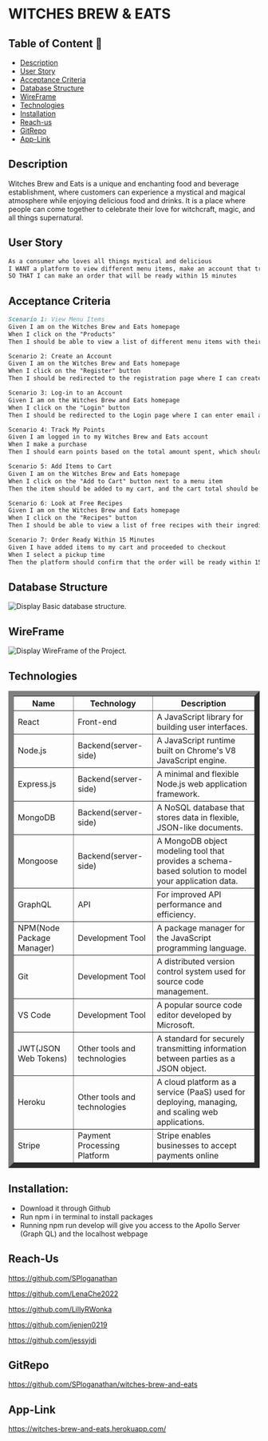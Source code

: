 # WITCHES BREW & EATS

## Table of Content 📖
  - [Description](#description)
  - [User Story](#user-story)
  - [Acceptance Criteria](#acceptance-criteria)
  - [Database Structure](#database-structure)
  - [WireFrame](#wireframe)
  - [Technologies](#technologies)
  - [Installation](#installation)
  - [Reach-us](#reach-us)
  - [GitRepo](#gitrepo)
  - [App-Link](#app-link)

  ## Description

Witches Brew and Eats is a unique and enchanting food and beverage establishment, where customers can experience a mystical and magical atmosphere while enjoying delicious food and drinks. It is a place where people can come together to celebrate their love for witchcraft, magic, and all things supernatural. 

## User Story

```md
As a consumer who loves all things mystical and delicious
I WANT a platform to view different menu items, make an account that tracks how many points I’ve earned, add items to my cart, and look at free recipes
SO THAT I can make an order that will be ready within 15 minutes
```


## Acceptance Criteria

```md
Scenario 1: View Menu Items
Given I am on the Witches Brew and Eats homepage
When I click on the "Products"
Then I should be able to view a list of different menu items with their prices and descriptions

Scenario 2: Create an Account
Given I am on the Witches Brew and Eats homepage
When I click on the "Register" button
Then I should be redirected to the registration page where I can create an account by providing my name, email and password

Scenario 3: Log-in to an Account
Given I am on the Witches Brew and Eats homepage
When I click on the "Login" button
Then I should be redirected to the Login page where I can enter email and password and click Submit

Scenario 4: Track My Points
Given I am logged in to my Witches Brew and Eats account
When I make a purchase
Then I should earn points based on the total amount spent, which should be displayed on my account dashboard

Scenario 5: Add Items to Cart
Given I am on the Witches Brew and Eats homepage
When I click on the "Add to Cart" button next to a menu item
Then the item should be added to my cart, and the cart total should be updated accordingly

Scenario 6: Look at Free Recipes
Given I am on the Witches Brew and Eats homepage
When I click on the "Recipes" button
Then I should be able to view a list of free recipes with their ingredients and instructions

Scenario 7: Order Ready Within 15 Minutes
Given I have added items to my cart and proceeded to checkout
When I select a pickup time
Then the platform should confirm that the order will be ready within 15 minutes of the selected pickup time
```
## Database Structure

![Display Basic database structure.](./Assets/DB_BasicStructure.png)

## WireFrame

![Display WireFrame of the Project.](./Assets/WireFrame.gif)

## Technologies

<table border="10">
    <thead>
      <tr>
        <th>Name</th>
        <th>Technology</th>
        <th>Description</th>
        </tr>
    </thead>
    <tbody>
        <tr>
            <td>React</td>
            <td>Front-end</td>
            <td>A JavaScript library for building user interfaces.</td>
        </tr>
        <tr>
            <td>Node.js</td>
            <td>Backend(server-side)</td>
            <td>A JavaScript runtime built on Chrome's V8 JavaScript engine.</td>
         </tr>
         <tr>
            <td>Express.js</td>
            <td>Backend(server-side)</td>
            <td>A minimal and flexible Node.js web application framework.</td>
         </tr>
          <tr>
            <td>MongoDB</td>
            <td>Backend(server-side)</td>
            <td>A NoSQL database that stores data in flexible, JSON-like documents.</td>
         </tr>
         <tr>
            <td>Mongoose</td>
            <td>Backend(server-side)</td>
            <td>A MongoDB object modeling tool that provides a schema-based solution to model your application data.</td>
         </tr>
         <tr>
            <td>GraphQL</td>
            <td>API</td>
            <td>For improved API performance and efficiency.</td>
         </tr>
          <tr>
            <td>NPM(Node Package Manager)</td>
            <td>Development Tool</td>
            <td>A package manager for the JavaScript programming language.</td>
         </tr>
          <tr>
            <td>Git</td>
            <td>Development Tool</td>
            <td>A distributed version control system used for source code management.</td>
         </tr>
         <tr>
            <td>VS Code</td>
            <td>Development Tool</td>
            <td>A popular source code editor developed by Microsoft.</td>
         </tr>
          <tr>
            <td>JWT(JSON Web Tokens)</td>
            <td>Other tools and technologies</td>
            <td>A standard for securely transmitting information between parties as a JSON object.</td>
         </tr>
          <tr>
            <td>Heroku</td>
            <td>Other tools and technologies</td>
            <td>A cloud platform as a service (PaaS) used for deploying, managing, and scaling web applications.</td>
         </tr>  
         <tr>
            <td>Stripe</td>
            <td>Payment Processing Platform</td>
            <td>Stripe enables businesses to accept payments online</td>
         </tr>          
    </tbody>
  </table>



## Installation:

- Download it through Github
- Run npm i in terminal to install packages
- Running npm run develop will give you access to the Apollo Server (Graph QL) and the localhost webpage


## Reach-Us

https://github.com/SPloganathan

https://github.com/LenaChe2022

https://github.com/LillyRWonka

https://github.com/jenjen0219

https://github.com/jessyjdi


## GitRepo

https://github.com/SPloganathan/witches-brew-and-eats

## App-Link

https://witches-brew-and-eats.herokuapp.com/
